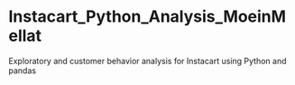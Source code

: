 # Instacart_Python_Analysis_MoeinMellat
Exploratory and customer behavior analysis for Instacart using Python and pandas
